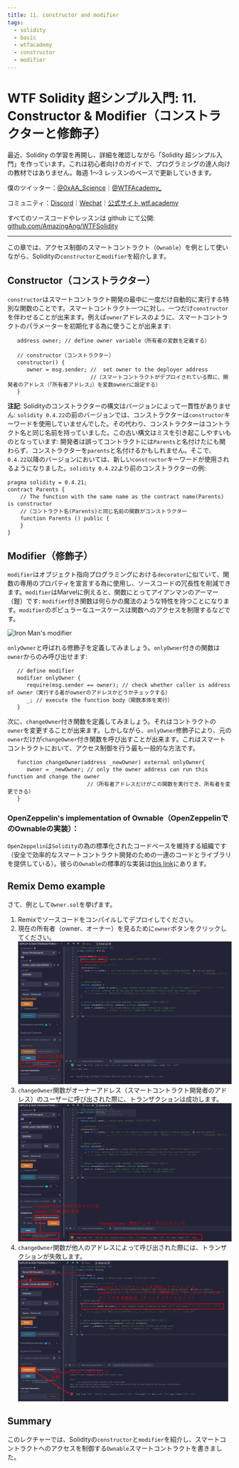 ```yaml
---
title: 11. constructor and modifier
tags:
  - solidity
  - basic
  - wtfacademy
  - constructor
  - modifier
---
```


# WTF Solidity 超シンプル入門: 11. Constructor & Modifier（コンストラクターと修飾子）

最近、Solidity の学習を再開し、詳細を確認しながら「Solidity 超シンプル入門」を作っています。これは初心者向けのガイドで、プログラミングの達人向けの教材ではありません。毎週 1〜3 レッスンのペースで更新していきます。

僕のツイッター：[@0xAA_Science](https://twitter.com/0xAA_Science)｜[@WTFAcademy\_](https://twitter.com/WTFAcademy_)

コミュニティ：[Discord](https://discord.gg/5akcruXrsk)｜[Wechat](https://docs.google.com/forms/d/e/1FAIpQLSe4KGT8Sh6sJ7hedQRuIYirOoZK_85miz3dw7vA1-YjodgJ-A/viewform?usp=sf_link)｜[公式サイト wtf.academy](https://wtf.academy)

すべてのソースコードやレッスンは github にて公開: [github.com/AmazingAng/WTFSolidity](https://github.com/AmazingAng/WTFSolidity)

-----

この章では、アクセス制御のスマートコントラクト（`Ownable`）を例として使いながら、Solidityの`constructor`と`modifier`を紹介します。

## Constructor（コンストラクター）
`constructor`はスマートコントラクト開発の最中に一度だけ自動的に実行する特別な関数のことです。スマートコントラクト一つに対し、一つだけ`constructor`を伴わせることが出来ます。例えば`owner`アドレスのように、スマートコントラクトのパラメーターを初期化する為に使うことが出来ます:

```solidity
   address owner; // define owner variable（所有者の変数を定義する）

   // constructor（コンストラクター）
   constructor() {
      owner = msg.sender; //  set owner to the deployer address
                          //（スマートコントラクトがデプロイされている際に、開発者のアドレス（「所有者アドレス」）を変数ownerに設定する）
   }
```

**注記**: Solidityのコンストラクターの構文はバージョンによって一貫性がありません: `solidity 0.4.22`の前のバージョンでは、コンストラクターは`constructor`キーワードを使用していませんでした。その代わり、コンストラクターはコントラクト名と同じ名前を持っていました。この古い構文はミスを引き起こしやすいものとなっています: 開発者は誤ってコントラクトには`Parents`と名付けたにも関わらず、コンストラクターを`parents`と名付けるかもしれません。そこで、`0.4.22`以降のバージョンにおいては、新しい`constructor`キーワードが使用されるようになりました。`solidity 0.4.22`より前のコンストラクターの例:

```solidity
pragma solidity = 0.4.21;
contract Parents {
    // The function with the same name as the contract name(Parents) is constructor
    //（コントラクト名(Parents)と同じ名前の関数がコンストラクター
    function Parents () public {
    }
}
```

## Modifier（修飾子）
`modifier`はオブジェクト指向プログラミングにおける`decorator`に似ていて、関数の専用のプロパティを宣言する為に使用し、ソースコードの冗長性を削減できます。`modifier`はMarvelに例えると、関数にとってアイアンマンのアーマー（鎧）です: `modifier`付き関数は何らかの魔法のような特性を持つことになります。`modifier`のポピュラーなユースケースは関数へのアクセスを制限するなどです。

![Iron Man's modifier](https://images.mirror-media.xyz/publication-images/nVwXsOVmrYu8rqvKKPMpg.jpg?height=630&width=1200)

`onlyOwner`と呼ばれる修飾子を定義してみましょう。`onlyOwner`付きの関数は`owner`からのみ呼び出せます:
```solidity
   // define modifier
   modifier onlyOwner {
      require(msg.sender == owner); // check whether caller is address of owner（実行する者がownerのアドレスかどうかチェックする）
      _; // execute the function body（関数本体を実行）
   }
```

次に、`changeOwner`付き関数を定義してみましょう。それはコントラクトの`owner`を変更することが出来ます。しかしながら、`onlyOwner`修飾子により、元の`owner`だけが`changeOwner`付き関数を呼び出すことが出来ます。これはスマートコントラクトにおいて、アクセス制御を行う最も一般的な方法です。

```solidity
   function changeOwner(address _newOwner) external onlyOwner{
      owner = _newOwner; // only the owner address can run this function and change the owner
                         //（所有者アドレスだけがこの関数を実行でき、所有者を変更できる）
   }
```

### OpenZeppelin's implementation of Ownable（OpenZeppelinでのOwnableの実装）：
`OpenZeppelin`は`Solidity`の為の標準化されたコードベースを維持する組織です（安全で効率的なスマートコントラクト開発のための一連のコードとライブラリを提供している）。彼らの`Ownable`の標準的な実装は[this link](https://github.com/OpenZeppelin/openzeppelin-contracts/blob/master/contracts/access/Ownable.sol)にあります。

## Remix Demo example
さて、例として`Owner.sol`を挙げます。
1. Remixでソースコードをコンパイルしてデプロイしてください。
2. 現在の所有者（owner、オーナー）を見るために`owner`ボタンをクリックしてください。
    ![](img/11-2_ja.png)
3. `changeOwner`関数がオーナーアドレス（スマートコントラクト開発者のアドレス）のユーザーに呼び出された際に、トランザクションは成功します。
    ![](img/11-3_ja.png)
4. `changeOwner`関数が他人のアドレスによって呼び出された際には、トランザクションが失敗します。
    ![](img/11-4_ja.png)


## Summary
このレクチャーでは、Solidityの`constructor`と`modifier`を紹介し、スマートコントラクトへのアクセスを制御する`Ownable`スマートコントラクトを書きました。
